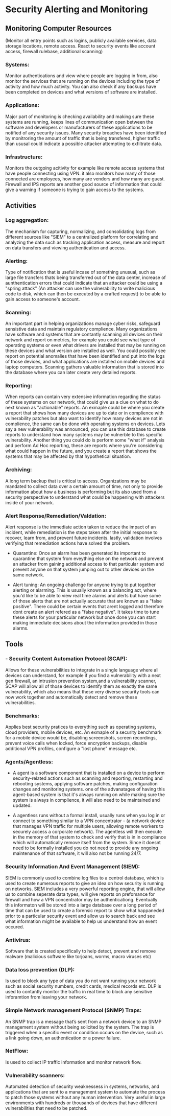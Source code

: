 # Security Alerting and Monitoring 

## Monitoring Computer Resources
 (Monitor all entry points such as logins, publicly available services, data storage locations, remote access. React to security events like account access, firewall rulebase, additional scanning)

 ### Systems:
 Monitor authentications and view where people are logging in from, also monitor the services that are running on the devices including the type of activity and how much activity. You can also check if any backups have been completed on devices and what versions of software are installed. 

### Applications:
 Major part of monitoring is checking availability and making sure these systems are running, keeps lines of communication open between the software and developers or manufacturers of these applications to be notified of any security issues. Many security breaches have been identified by monitroring the amount of traffic that is being transfered, higher traffic than ususal could indicate a possible attacker attempting to exfiltrate data. 

### Infrastructure:
Monitors the outgoing acitivity for example like remote access systems that have people connecting using VPN. it also monitors how many of those connected are employees, how many are vendors and how many are guest. Firewall and IPS reports are another good source of information that could give a warning if someone is trying to gain access to the systems.

## Activities

### Log aggregation:
The mechanism for capturing, normalizing, and consolidating logs from different sources like "SIEM" to a centralized platform for correlating and analyzing the data such as tracking application access, measure and report on data transfers and viewing authentication and access. 

### Alerting:
Type of notification that is useful incase of something unusual, such as large file transfers thats being transferred out of the data center, increase of aunthentication errors that could indicate that an attacker could be using a "spring attack" (An attacker can use the vulnerability to write malicious code to disk, which can then be executed by a crafted request) to be able to gain access to someone's account.

### Scanning:
An important part in helping organizations manage cyber risks, safeguard sensistive data and maintain regulatory complience. Many organizations have software and systems that are contantly scanning all devices on their network and report on metrics, for example you could see what type of operating systems or even what drivers are installed that may be running on these devices and what version are installed as well. You could possibly see report on potential anomalies that have been identified and put into the logs of those devices, and what applications are installed on mobile devices and laptop computers. Scanning gathers valuable information that is stored into the database where you can later create very detailed reports.

### Reporting:
When reports can contain very extensive information regarding the status of these systems on our network, that could give us a clue on what to do next known as "actionable" reports. An exmaple could be where you create a report that shows how many devices are up to date or in complience with vulnerability patches but also want to identify how many devices are not in complience, the same can be done with operating systems on devices. Lets say a new vulnerability was announced, you can use this database to create reports to understand how many systems may be vulnerble to this specific vulnerability. Another thing you could do is perform some "what if" analysis and perform Ad Hoc reporting, these are reports where you're considering what could happen in the future, and you create a report that shows the systems that may be affected by that hypothetical situation.

### Archiving:
A long term backup that is critical to access. Organizations may be mandated to collect data over a certain amount of time, not only to provide information about how a business is performing but its also used from a security perspective to understand what could be happening with attackers inside of your network.


### Alert Response/Remediation/Valdation:
Alert response is the immediate action taken to reduce the impact of an incident, while remediation is the steps taken after the initial response to recover, learn from, and prevent future incidents. lastly, validation involves verifying that remediation actions have solved the problem.

- Quarantine: Once an alarm has been generated its important to quarantine that system from eveything else on the network and prevent an attacker from gaining additional access to that particular system and prevent anyone on that system jumping out to other devices on the same network.

- Alert tuning: An ongoing challenge for anyone trying to put together alerting or alarming. This is usually known as a balancing act, where you'd like to be able to view real time alarms and alerts but have some of those alerts that are not actually accurate that are known as a "false positive". There could be certain events that arent logged and therefore dont create an alert refered as a "false negative". It takes time to tune these alerts for your particular network but once done you can start making immediate decisions about the information provided in those alarms.


## Tools

### - Security Content Automation Protocol (SCAP):
Allows for these vulnerabilities to integrate in a single language where all devices can understand, for example if you find a vulnerability with a next gen firewall, an intrusion prevention system,and a vulnerability scanner, SCAP will allow all of those devices to identify them as exactly the same vulnerability, which also means that these very diverse security tools can now work together and automatically detect and remove these vulnerabilities.

### Benchmarks:
Applies best security pratices to everything such as operating systems, cloud providers, mobile devices, etc. An exmaple of a security benchmark for a mobile device would be, disabling screenshots, screen recordings, prevent voice calls when locked, force encryption backups, disable additional VPN profiles, configure a "lost phone" message etc.

### Agents/Agentless:
- A agent is a software component that is installed on a device to perform security-related actions such as scanning and reporting, restarting and rebooting systems, applying software patches, making configuration changes and monitoring systems. one of the advanatages of having this agent-based system is that it's always running on while making sure the system is always in complience, it will also need to be maintained and updated.

- A agentless runs without a formal install, usually runs when you log in or connect to something similar to a VPN concentrator - (a network device that manages VPN traffic for multiple users, allowing remote workers to securely access a corporate network). The agentless will then execute in the memory of that system to check and verify that is in in compliance which will automatically remove itself from the system. Since it doesnt need to be formally installed you do not need to provide any ongoing maintenance of that software, it will also not be running 24/7.

### Security Information And Event Management (SIEM):
SIEM is commonly used to combine log files to a centrol database, which is used to create numerous reports to give an idea on how security is running on networks. SIEM includes a very powerful reporting engine, that will allow us to combine seperate data types, will give reports on prefomance for firewall and how a VPN concentrator may be authenticationg. Eventually this informaton will be stored into a large database over a long period of time that can be used to create a forensic report to show what happaneded prior to a particular security event and allow us to search back and see what information might be available to help us understand how an event occured. 

### Antivirus:
Software that is created specifically to help detect, prevent and remove malware (malicious software like torjoans, worms, macro viruses etc)

### Data loss prevention (DLP):
Is used to block any type of data you do not want running your network such as social security numbers, credit cards, medical records etc. DLP is used to contantly monitor the traffic in real time to block any sensitive inforamtion from leaving your network.

### Simple Network management Protocol (SNMP) Traps:
An SNMP trap is a message that’s sent from a network device to an SNMP management system without being solicited by the system. The trap is triggered when a specific event or condition occurs on the device, such as a link going down, an authentication or a power failure.

### NetFlow:
Is used to collect IP traffic information and monitor network flow.

### Vulnerability scanners:
Automated detection of security weaknessess in systems, networks, and applications that are sent to a management system to automate the process to patch those systems without any human intervention. Very useful in large environments with hundreds or thousands of devices that have different vulnerabilities that need to be patched.